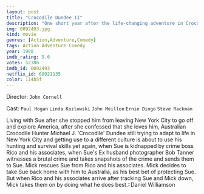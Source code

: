 ```yaml
---
layout: post
title: "Crocodile Dundee II"
description: "One short year after the life-changing adventure in Crocodile Dundee (1986), the rugged hunter from Down Under, Michael J. Crocodile Dundee, has managed to become a legend even in New York City. Living happily with Newsday's tenacious journalist, Sue Charlton, Mick will soon find himself neck-deep in trouble, when the love of his life becomes the target of the murderous Colombian drug cartel leader, Luis Ric.."
img: 0092493.jpg
kind: movie
genres: [Action,Adventure,Comedy]
tags: Action Adventure Comedy 
year: 1988
imdb_rating: 5.6
votes: 52386
imdb_id: 0092493
netflix_id: 60021135
color: 114b5f
---
```

Director: `John Cornell`  

Cast: `Paul Hogan` `Linda Kozlowski` `John Meillon` `Ernie Dingo` `Steve Rackman` 

Living with Sue after she stopped him from leaving New York City to go off and explore America, after she confessed that she loves him, Australian Crocodile Hunter Michael J. 'Crocodile' Dundee still trying to adapt to life in New York City and getting use to a different culture is about to use his hunting and survival skills yet again, when Sue is kidnapped by crime boss Rico and his associates, when Sue's Ex husband photographer Bob Tanner witnesses a brutal crime and takes snapshots of the crime and sends them to Sue. Mick rescues Sue from Rico and his associates. Mick decides to take Sue back home with him to Australia, as his best bet of protecting Sue. But when Rico and his associates arrive after tracking Sue and Mick down, Mick takes them on by doing what he does best.::Daniel Williamson
